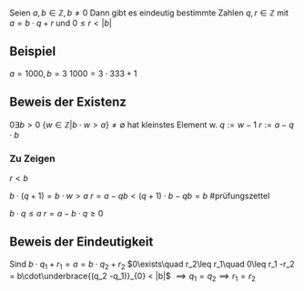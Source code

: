 Seien $a, b \in \mathbb Z, b \not = 0$ Dann gibt es eindeutig bestimmte Zahlen $q, r \in \mathbb Z$ mit $a = b \cdot q + r$ und $0 \leq r < |b|$

## Beispiel
$a = 1000, b=3$
$1000 = 3 \cdot 333 + 1$

## Beweis der Existenz
$0\exists b> 0$
$\{w\in \mathbb Z | b\cdot w > a\} \not = \emptyset$
hat  kleinstes Element w. $q:= w-1$ $r:= a-q\cdot b$

### Zu Zeigen
$r<b$

$b\cdot(q+1) = b\cdot w > a$
$r=a-qb < (q+1) \cdot b - qb = b$
#prüfungszettel 

$b\cdot q \leq a$
$r = a - b\cdot q \geq 0$

## Beweis der Eindeutigkeit
Sind $b \cdot q_1 + r_1 = a = b \cdot q_2 + r_2$
$0\exists\quad r_2\leq r_1\quad 0\leq r_1 -r_2 = b\cdot\underbrace{(q_2 -q_1)}_{0} < |b|$
$\implies q_1 = q_2 \implies r_1 = r_2$


